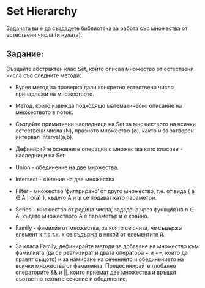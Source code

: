 # Set Hierarchy
Задачата ви е да създадете библиотека за работа със множества от естествени числа (и нулата). 
## Задание:
Създайте абстрактен клас Set, който описва множество от естествени числа със следните методи:
- Булев метод за проверка дали конкретно естествено число принадлежи на множеството.
- Метод, който извежда подходящо математическо описание на множеството в поток.
- Създайте примитивни наследници на Set за множеството на всички естествени числа (N),  празното множество (∅), както и за затворен интервал Interval(a,b).

- Дефинирайте основните операции с множества като класове - наследници на Set:
- Union - обединение на две множества.
- Intersect - сечение на две множества
- Filter - множество ‘филтрирано’ от друго множество, т.е. от вида { a ∈ A | φ(a) }, където A и φ се подават като параметри.
- Series - множество от редица числа, зададена чрез функция на n ∈ А, където множеството A е параметър и е крайно.
- Family - фамилия от множества, за която се счита, че съдържа елемент x т.с.т.к. x се съдържа в някой от елементите й.

- За класа Family, дефинирайте методи за добавяне на множество към фамилията (да се реализират и двата оператора + и +=, които да правят същото) и за намиране на сечението и обединението на всички множества от фамилията. Предефинирайте глобално операторите && и ||, които приемат две множества и връщат съответно техните сечение и обединение.
